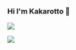 ### Hi I'm Kakarotto 👋

<!--**ltl10121314/ltl10121314** is a ✨ _special_ ✨ repository because its `README.md` (this file) appears on your GitHub profile.

Here are some ideas to get you started:

- 🔭 I’m currently working on ...
- 🌱 I’m currently learning ...
- 👯 I’m looking to collaborate on ...
- 🤔 I’m looking for help with ...
- 💬 Ask me about ...
- 😄 Pronouns: ...
- ⚡ Fun fact: ...
- 📝 Blog: https://liutianlong.top
- 📫 E-mail: liutl_wel@163.com
-->
![](https://img.shields.io/badge/Language-JAVA、Python-cccfff.svg?style=popout-square&colorA=006699)

![](https://github-readme-stats.vercel.app/api?username=ltl10121314&theme=dark)
